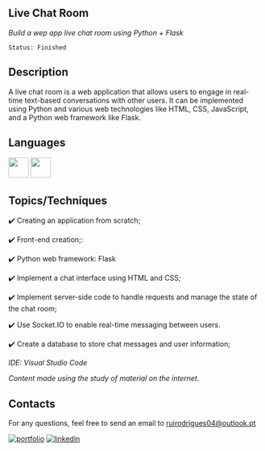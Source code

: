## Live Chat Room

*Build a wep app live chat room using Python + Flask*

```
Status: Finished
```
## Description
A live chat room is a web application that allows users to engage in real-time text-based conversations with other users. It can be implemented using Python and various web technologies like HTML, CSS, JavaScript, and a Python web framework like Flask.

## Languages 
<img src="https://cdn.jsdelivr.net/gh/devicons/devicon/icons/python/python-original-wordmark.svg" width="40" height="40"/> <img src="https://cdn.jsdelivr.net/gh/devicons/devicon/icons/flask/flask-original.svg" width="40" height="40" />




## Topics/Techniques

:heavy_check_mark: Creating an application from scratch;

:heavy_check_mark: Front-end creation;:

:heavy_check_mark: Python web framework: Flask

:heavy_check_mark: Implement a chat interface using HTML and CSS;

:heavy_check_mark: Implement server-side code to handle requests and manage the state of the chat room;

:heavy_check_mark: Use Socket.IO to enable real-time messaging between users.

:heavy_check_mark: Create a database to store chat messages and user information;




*IDE: Visual Studio Code*

*Content made using the study of material on the internet.*

## Contacts

For any questions, feel free to send an email to ruirodrigues04@outlook.pt

[![portfolio](https://img.shields.io/badge/my_portfolio-000?style=for-the-badge&logo=ko-fi&logoColor=white)](https://github.com/ruirodriguess)
[![linkedin](https://img.shields.io/badge/linkedin-0A66C2?style=for-the-badge&logo=linkedin&logoColor=white)](https://www.linkedin.com/in/ruirodrigues-dev/)
